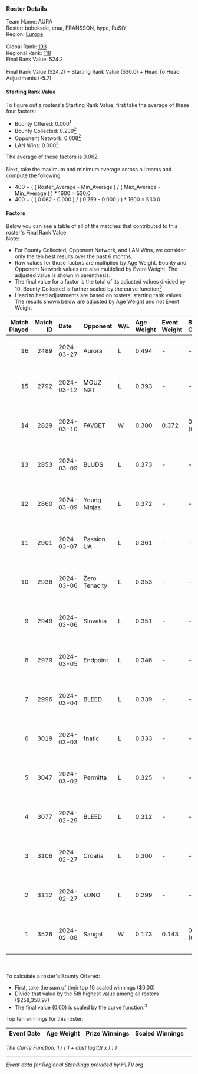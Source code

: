 ### Roster Details<br />
Team Name: AURA<br />
Roster: bobeksde, eraa, FRANSSON, hype, RuStY<br />
Region: [Europe]( ../standings_europe.md)<br />
<br />
Global Rank: [193](../standings_global.md)<br />
Regional Rank: [118]( ../standings_europe.md)<br />
Final Rank Value:  524.2<br />
<br />
Final Rank Value (524.2) = Starting Rank Value (530.0) + Head To Head Adjustments (-5.7)<br />

#### Starting Rank Value<br />
To figure out a rosters's Starting Rank Value, first take the average of these four factors:<br />
- Bounty Offered: 0.000[<sup>1</sup>](#table2)
- Bounty Collected: 0.239[<sup>2</sup>](#table1)
- Opponent Network: 0.008[<sup>2</sup>](#table1)
- LAN Wins: 0.000[<sup>2</sup>](#table1)

The average of these factors is 0.062<br />
<br />
Next, take the maximum and minimum average across all teams and compute the following:<br />
- 400 + ( ( Roster_Average - Min_Average ) / ( Max_Average - Min_Average ) ) * 1600 = 530.0
- 400 + ( ( 0.062 - 0.000 ) / ( 0.759 - 0.000 ) ) * 1600 = 530.0


#### Factors<br />
Below you can see a table of all of the matches that contributed to this roster's Final Rank Value.<br />
Note:<br />

- For Bounty Collected, Opponent Network, and LAN Wins, we consider only the ten best results over the past 6 months.
- Raw values for those factors are multiplied by Age Weight. Bounty and Opponent Network values are also multiplied by Event Weight. The adjusted value is shown in parenthesis.
- The final value for a factor is the total of its adjusted values divided by 10. Bounty Collected is further scaled by the curve function[<sup>3</sup>](#curveFunction)
- Head to head adjustments are based on rosters' starting rank values. The results shown below are adjusted by Age Weight and not Event Weight
<span id="table1"></span><br />


| Match Played | Match ID | Date       | Opponent      | W/L | Age Weight | Event Weight | Bounty Collected | Opponent Network | LAN Wins  | H2H Adj. | Roster                                 |
| -: | -: | :- | :- | :- | :- | :- | :- | :- | :- | -: | :- |
|           16 |     2489 | 2024-03-27 | Aurora        | L   | 0.494      | -            | -                | -                | -         |    -0.03 | bobeksde, eraa, FRANSSON, hype, RuStY  |
|           15 |     2792 | 2024-03-12 | MOUZ NXT      | L   | 0.393      | -            | -                | -                | -         |    -0.49 | bobeksde, eraa, Golden, Plopski, RuStY |
|           14 |     2829 | 2024-03-10 | FAVBET        | W   | 0.380      | 0.372        | 0.006 (0.001)    | 0.395 (0.056)    | 0 (0.000) |     9.81 | bobeksde, eraa, Golden, Plopski, RuStY |
|           13 |     2853 | 2024-03-09 | BLUDS         | L   | 0.373      | -            | -                | -                | -         |    -7.78 | bobeksde, eraa, Golden, Plopski, RuStY |
|           12 |     2860 | 2024-03-09 | Young Ninjas  | L   | 0.372      | -            | -                | -                | -         |    -1.78 | bobeksde, eraa, Golden, Plopski, RuStY |
|           11 |     2901 | 2024-03-07 | Passion UA    | L   | 0.361      | -            | -                | -                | -         |    -0.65 | bobeksde, eraa, Golden, Plopski, RuStY |
|           10 |     2936 | 2024-03-06 | Zero Tenacity | L   | 0.353      | -            | -                | -                | -         |    -0.43 | bobeksde, eraa, Golden, Plopski, RuStY |
|            9 |     2949 | 2024-03-06 | Slovakia      | L   | 0.351      | -            | -                | -                | -         |    -1.04 | bobeksde, eraa, Golden, Plopski, RuStY |
|            8 |     2979 | 2024-03-05 | Endpoint      | L   | 0.346      | -            | -                | -                | -         |    -1.15 | bobeksde, eraa, Golden, Plopski, RuStY |
|            7 |     2996 | 2024-03-04 | BLEED         | L   | 0.339      | -            | -                | -                | -         |    -0.09 | bobeksde, eraa, Golden, Plopski, RuStY |
|            6 |     3019 | 2024-03-03 | fnatic        | L   | 0.333      | -            | -                | -                | -         |    -0.03 | bobeksde, eraa, Golden, Plopski, RuStY |
|            5 |     3047 | 2024-03-02 | Permitta      | L   | 0.325      | -            | -                | -                | -         |    -0.82 | bobeksde, eraa, Golden, Plopski, RuStY |
|            4 |     3077 | 2024-02-29 | BLEED         | L   | 0.312      | -            | -                | -                | -         |    -0.09 | bobeksde, eraa, Golden, Plopski, RuStY |
|            3 |     3106 | 2024-02-27 | Croatia       | L   | 0.300      | -            | -                | -                | -         |    -5.15 | bobeksde, eraa, Golden, Plopski, RuStY |
|            2 |     3112 | 2024-02-27 | kONO          | L   | 0.299      | -            | -                | -                | -         |    -1.34 | bobeksde, eraa, Golden, Plopski, RuStY |
|            1 |     3526 | 2024-02-08 | Sangal        | W   | 0.173      | 0.143        | 0.231 (0.006)    | 0.853 (0.021)    | 0 (0.000) |     5.29 | bobeksde, eraa, Golden, Plopski, RuStY |

<br />
<span id="table2"></span><br />
To calculate a roster's Bounty Offered:<br />

- First, take the sum of their top 10 scaled winnings ($0.00)
- Divide that value by the 5th highest value among all rosters ($258,358.97)
- The final value (0.00) is scaled by the curve function.[<sup>3</sup>](#curveFunction)

Top ten winnings for this roster:<br />

| Event Date | Age Weight | Prize Winnings | Scaled Winnings |
| :- | -: | :- | :- |


<span id="curveFunction"></span>_The Curve Function: 1 / ( 1 + abs( log10( x ) ) )_<br />

---
_Event data for Regional Standings provided by HLTV.org_<br />
